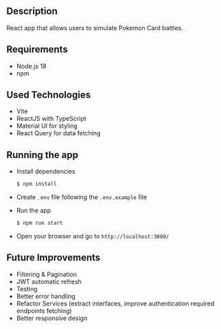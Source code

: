 ## Description
React app that allows users to simulate Pokemon Card battles.

## Requirements
- Node.js 18
- npm

## Used Technologies
- Vite
- ReactJS with TypeScript
- Material UI for styling
- React Query for data fetching
  
## Running the app

- Install dependencies
    ```bash
    $ npm install
    ```
- Create `.env` file following the `.env.example` file
  
- Run the app
    ```bash
    $ npm run start
    ```

- Open your browser and go to `http://localhost:3000/`

## Future Improvements
- Filtering & Pagination
- JWT automatic refresh
- Testing
- Better error handling
- Refactor Services (extract interfaces, improve authentication required endpoints fetching)
- Better responsive design